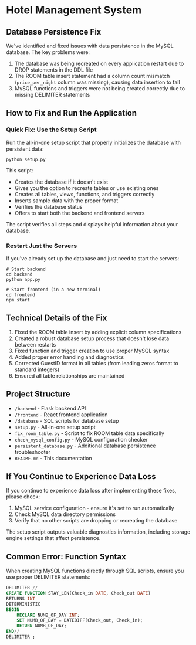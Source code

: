 # Hotel Management System

## Database Persistence Fix

We've identified and fixed issues with data persistence in the MySQL database. The key problems were:

1. The database was being recreated on every application restart due to DROP statements in the DDL file
2. The ROOM table insert statement had a column count mismatch (`price_per_night` column was missing), causing data insertion to fail
3. MySQL functions and triggers were not being created correctly due to missing DELIMITER statements

## How to Fix and Run the Application

### Quick Fix: Use the Setup Script

Run the all-in-one setup script that properly initializes the database with persistent data:

```
python setup.py
```

This script:
- Creates the database if it doesn't exist
- Gives you the option to recreate tables or use existing ones
- Creates all tables, views, functions, and triggers correctly
- Inserts sample data with the proper format
- Verifies the database status
- Offers to start both the backend and frontend servers

The script verifies all steps and displays helpful information about your database.

### Restart Just the Servers

If you've already set up the database and just need to start the servers:

```
# Start backend
cd backend
python app.py

# Start frontend (in a new terminal)
cd frontend
npm start
```

## Technical Details of the Fix

1. Fixed the ROOM table insert by adding explicit column specifications
2. Created a robust database setup process that doesn't lose data between restarts
3. Fixed function and trigger creation to use proper MySQL syntax
4. Added proper error handling and diagnostics 
5. Corrected GuestID format in all tables (from leading zeros format to standard integers)
6. Ensured all table relationships are maintained

## Project Structure

- `/backend` - Flask backend API
- `/frontend` - React frontend application
- `/database` - SQL scripts for database setup
- `setup.py` - All-in-one setup script
- `fix_room_table.py` - Script to fix ROOM table data specifically
- `check_mysql_config.py` - MySQL configuration checker
- `persistent_database.py` - Additional database persistence troubleshooter
- `README.md` - This documentation

## If You Continue to Experience Data Loss

If you continue to experience data loss after implementing these fixes, please check:

1. MySQL service configuration - ensure it's set to run automatically
2. Check MySQL data directory permissions 
3. Verify that no other scripts are dropping or recreating the database

The setup script outputs valuable diagnostics information, including storage engine settings that affect persistence.

## Common Error: Function Syntax

When creating MySQL functions directly through SQL scripts, ensure you use proper DELIMITER statements:

```sql
DELIMITER //
CREATE FUNCTION STAY_LEN(Check_in DATE, Check_out DATE) 
RETURNS INT
DETERMINISTIC
BEGIN
    DECLARE NUMB_OF_DAY INT;
    SET NUMB_OF_DAY = DATEDIFF(Check_out, Check_in);
    RETURN NUMB_OF_DAY;
END//
DELIMITER ;
``` 
